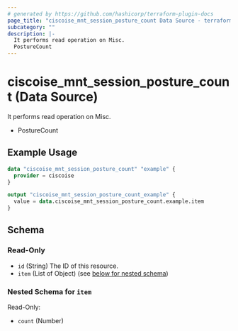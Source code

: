 ```yaml
---
# generated by https://github.com/hashicorp/terraform-plugin-docs
page_title: "ciscoise_mnt_session_posture_count Data Source - terraform-provider-ciscoise"
subcategory: ""
description: |-
  It performs read operation on Misc.
  PostureCount
---
```


# ciscoise_mnt_session_posture_count (Data Source)

It performs read operation on Misc.

- PostureCount

## Example Usage

```terraform
data "ciscoise_mnt_session_posture_count" "example" {
  provider = ciscoise
}

output "ciscoise_mnt_session_posture_count_example" {
  value = data.ciscoise_mnt_session_posture_count.example.item
}
```

<!-- schema generated by tfplugindocs -->
## Schema

### Read-Only

- `id` (String) The ID of this resource.
- `item` (List of Object) (see [below for nested schema](#nestedatt--item))

<a id="nestedatt--item"></a>
### Nested Schema for `item`

Read-Only:

- `count` (Number)


